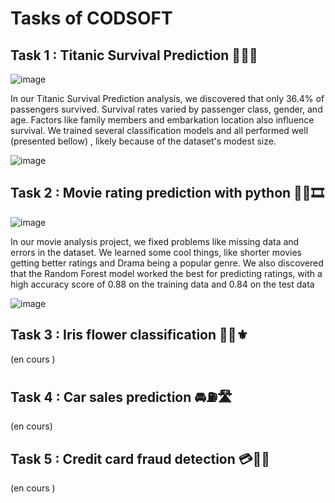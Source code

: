 # Tasks of CODSOFT

## Task 1 : Titanic Survival Prediction 🧊💑🚢

![image](https://github.com/chaymaemerhrioui1/CODSOFT/assets/128318349/45eadcd3-19cf-4590-9c9c-c55066508c04)


In our Titanic Survival Prediction analysis, we discovered that only 36.4% of passengers survived. Survival rates varied by passenger class, gender, and age. Factors like family members and embarkation location also influence survival. We trained several classification models and all performed well (presented bellow) , likely because of the dataset's modest size.

![image](https://github.com/chaymaemerhrioui1/CODSOFT/assets/128318349/8e23624f-02b6-442f-85ac-861d474b2577)

## Task 2 : Movie rating prediction with python 🎥🍿🎞️

![image](https://github.com/chaymaemerhrioui1/CODSOFT/assets/128318349/0982a91b-c5b0-44c7-bae4-d79e5b16fc51)


In our movie analysis project, we fixed problems like missing data and errors in the dataset. We learned some cool things, like shorter movies getting better ratings and Drama being a popular genre. We also discovered that the Random Forest model worked the best for predicting ratings, with a high accuracy score of 0.88 on the training data and 0.84 on the test data

![image](https://github.com/chaymaemerhrioui1/CODSOFT/assets/128318349/be63a543-09dd-4527-bf2d-7267fa9e6cd2)


## Task 3 : Iris flower classification 🥀🌻⚜️

(en cours )

## Task 4 : Car sales prediction 🚘⛽🛣️

(en cours) 

## Task 5 : Credit card fraud detection 💳🏦💲

(en cours )



